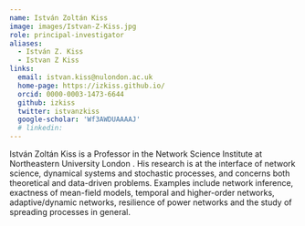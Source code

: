 ```yaml
---
name: István Zoltán Kiss
image: images/Istvan-Z-Kiss.jpg
role: principal-investigator
aliases:
  - István Z. Kiss
  - Istvan Z Kiss
links:
  email: istvan.kiss@nulondon.ac.uk
  home-page: https://izkiss.github.io/
  orcid: 0000-0003-1473-6644
  github: izkiss
  twitter: istvanzkiss
  google-scholar: 'Wf3AWDUAAAAJ'
  # linkedin:
---
```


István Zoltán Kiss is a Professor in the Network Science Institute at Northeastern University London . His research is at the interface of network science, dynamical systems and stochastic processes, and concerns both theoretical and data-driven problems. Examples include network inference, exactness of mean-field models, temporal and higher-order networks, adaptive/dynamic networks, resilience of power networks and the study of spreading processes in general.
